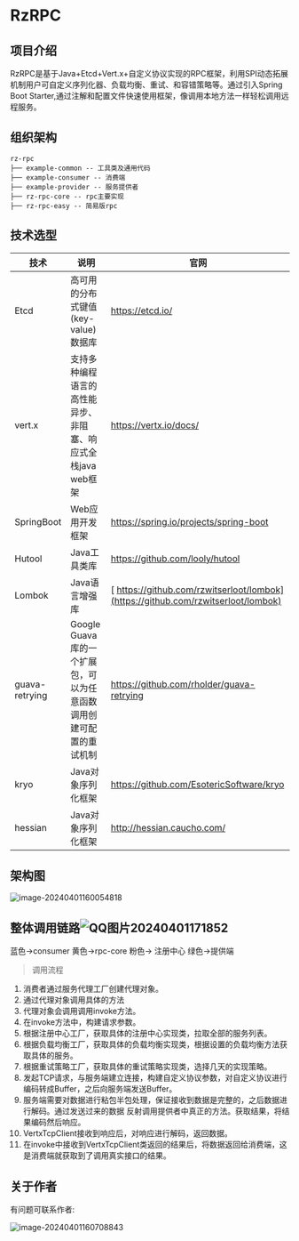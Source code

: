 # RzRPC

## 项目介绍

RzRPC是基于Java+Etcd+Vert.x+自定义协议实现的RPC框架，利用SPI动态拓展机制用户可自定义序列化器、负载均衡、重试、和容错策略等。通过引入Spring Boot Starter,通过注解和配置文件快速使用框架，像调用本地方法一样轻松调用远程服务。

## 组织架构

```
rz-rpc
├── example-common -- 工具类及通用代码
├── example-consumer -- 消费端
├── example-provider -- 服务提供者
├── rz-rpc-core -- rpc主要实现
├── rz-rpc-easy -- 简易版rpc
```

## 技术选型

| 技术           | 说明                                                         | 官网                                                         |
| -------------- | ------------------------------------------------------------ | ------------------------------------------------------------ |
| Etcd           | 高可用的分布式键值(key-value)数据库                          | https://etcd.io/                                             |
| vert.x         | 支持多种编程语言的高性能异步、非阻塞、响应式全栈java web框架 | https://vertx.io/docs/                                       |
| SpringBoot     | Web应用开发框架                                              | https://spring.io/projects/spring-boot                       |
| Hutool         | Java工具类库                                                 | https://github.com/looly/hutool                              |
| Lombok         | Java语言增强库                                               | [ https://github.com/rzwitserloot/lombok](https://github.com/rzwitserloot/lombok) |
| guava-retrying | Google Guava库的一个扩展包，可以为任意函数调用创建可配置的重试机制 | https://github.com/rholder/guava-retrying                    |
| kryo           | Java对象序列化框架                                           | https://github.com/EsotericSoftware/kryo                     |
| hessian        | Java对象序列化框架                                           | http://hessian.caucho.com/                                   |

## 架构图

![image-20240401160054818](https://tptptptpt.oss-cn-guangzhou.aliyuncs.com/picture/image-20240401160054818.png)

## 整体调用链路![QQ图片20240401171852](https://tptptptpt.oss-cn-guangzhou.aliyuncs.com/picture/QQ%E5%9B%BE%E7%89%8720240401171852.png)

蓝色->consumer 黄色->rpc-core 粉色-> 注册中心 绿色->提供端

> 调用流程

1. 消费者通过服务代理工厂创建代理对象。
2. 通过代理对象调用具体的方法
3. 代理对象会调用调用invoke方法。
4. 在invoke方法中，构建请求参数。
5. 根据注册中心工厂，获取具体的注册中心实现类，拉取全部的服务列表。
6. 根据负载均衡工厂，获取具体的负载均衡实现类，根据设置的负载均衡方法获取具体的服务。
7. 根据重试策略工厂，获取具体的重试策略实现类，选择几天的实现策略。
8. 发起TCP请求，与服务端建立连接，构建自定义协议参数，对自定义协议进行编码转成Buffer，之后向服务端发送Buffer。
9. 服务端需要对数据进行粘包半包处理，保证接收到数据是完整的，之后数据进行解码。通过发送过来的数据 反射调用提供者中真正的方法。获取结果，将结果编码然后响应。
10. VertxTcpClient接收到响应后，对响应进行解码，返回数据。
11. 在invoke中接收到VertxTcpClient类返回的结果后，将数据返回给消费端，这是消费端就获取到了调用真实接口的结果。

## 关于作者

有问题可联系作者:

![image-20240401160708843](https://tptptptpt.oss-cn-guangzhou.aliyuncs.com/picture/image-20240401160708843.png)